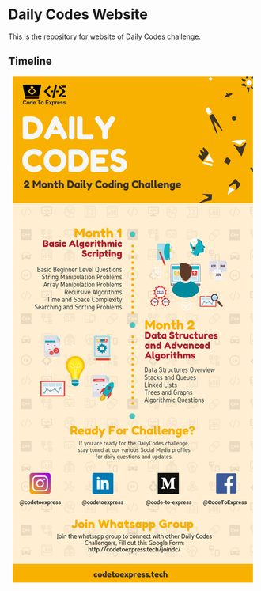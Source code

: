# Daily Codes Website

This is the repository for website of Daily Codes challenge.

## Timeline

<center>
    <img src="./timeline.png" alt="Challenge TimeLine">
</center>